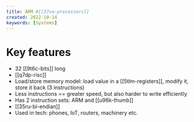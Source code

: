 ```yaml
---
title: ARM #[[37ve-processors]]
created: 2022-10-14
keywords: [Systems]
---
```


# Key features

- 32 [[9t6c-bits]] long
- [[q7dp-risc]]
- Load/store memory model: load value in a [[5tlm-registers]], modify it, store it back (3 instructions)
- Less instructions == greater speed, but also harder to write efficiently
- Has 2 instruction sets: ARM and [[u96k-thumb]]
- [[35ru-bi-endian]]
- Used in tech: phones, IoT, routers, machinery etc.
